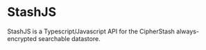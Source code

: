 # StashJS

StashJS is a Typescript/Javascript API for the CipherStash always-encrypted searchable datastore.